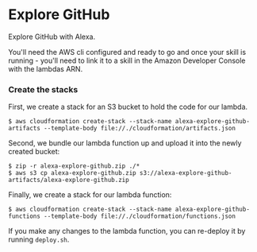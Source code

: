 # Explore GitHub

Explore GitHub with Alexa.

You'll need the AWS cli configured and ready to go and once your skill is running - you'll need to link it to a skill in the Amazon Developer Console with the lambdas ARN.

### Create the stacks

First, we create a stack for an S3 bucket to hold the code for our lambda.

```shell
$ aws cloudformation create-stack --stack-name alexa-explore-github-artifacts --template-body file://./cloudformation/artifacts.json
```

Second, we bundle our lambda function up and upload it into the newly created bucket:

```shell
$ zip -r alexa-explore-github.zip ./*
$ aws s3 cp alexa-explore-github.zip s3://alexa-explore-github-artifacts/alexa-explore-github.zip 
```

Finally, we create a stack for our lambda function:

```shell
$ aws cloudformation create-stack --stack-name alexa-explore-github-functions --template-body file://./cloudformation/functions.json
```

If you make any changes to the lambda function, you can re-deploy it by running `deploy.sh`.